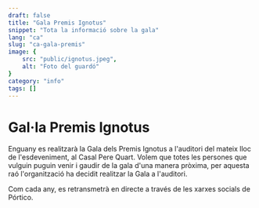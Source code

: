 ```yaml
---
draft: false
title: "Gala Premis Ignotus"
snippet: "Tota la informació sobre la gala"
lang: "ca"
slug: "ca-gala-premis"
image: {
    src: "public/ignotus.jpeg",
    alt: "Foto del guardó"
}
category: "info"
tags: []
---
```


# Gal·la Premis Ignotus

Enguany es realitzarà la Gala dels Premis Ignotus a l'auditori del mateix lloc de l'esdeveniment, al Casal Pere Quart. Volem que totes les persones que vulguin puguin venir i gaudir de la gala d'una manera pròxima, per aquesta raó l'organització ha decidit realitzar la Gala a l'auditori.

Com cada any, es retransmetrà en directe a través de les xarxes socials de Pórtico.
